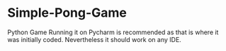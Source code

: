 # Simple-Pong-Game
Python Game
Running it on Pycharm is recommended as that is where it was initially coded. Nevertheless it should work on any IDE.
